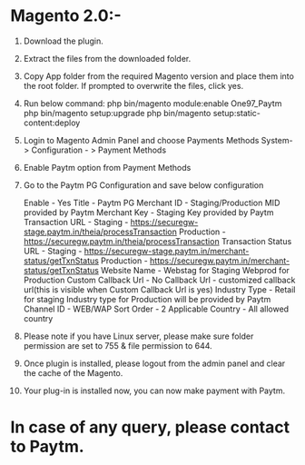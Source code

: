 # Magento 2.0:- 
  
  1. Download the plugin.
  2. Extract the files from the downloaded folder.
  3. Copy App folder from the required Magento version and place them into the root folder. If prompted to overwrite the files, click yes.
  4. Run below command:
      php bin/magento module:enable One97_Paytm
      php bin/magento setup:upgrade
      php bin/magento setup:static-content:deploy
  5. Login to Magento Admin Panel and choose Payments Methods
      System- > Configuration - > Payment Methods
  6. Enable Paytm option from Payment Methods
  7. Go to the Paytm PG Configuration and save below configuration

      Enable                  - Yes
      Title                   - Paytm PG
      Merchant ID             - Staging/Production MID provided by Paytm
      Merchant Key            - Staging Key provided by Paytm
      Transaction URL         - Staging     - https://securegw-stage.paytm.in/theia/processTransaction
                                Production  - https://securegw.paytm.in/theia/processTransaction
      Transaction Status URL  - Staging     - https://securegw-stage.paytm.in/merchant-status/getTxnStatus
                                Production  - https://securegw.paytm.in/merchant-status/getTxnStatus
      Website Name            - Webstag for Staging
                                Webprod for Production
      Custom Callback Url     - No
      Callback Url            - customized callback url(this is visible when Custom Callback Url is yes)
      Industry Type           - Retail for staging 
                                Industry type for Production will be provided by Paytm
      Channel ID              - WEB/WAP
      Sort Order              - 2
      Applicable Country      - All allowed country

  8. Please note if you have Linux server, please make sure folder permission are set to 755 & file permission to 644.
  9. Once plugin is installed, please logout from the admin panel and clear the cache of the Magento.
  10. Your plug-in is installed now, you can now make payment with Paytm.

# In case of any query, please contact to Paytm.